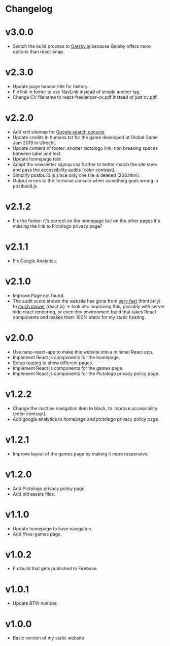 # Changelog

# v3.0.0
- Switch the build process to [Gatsby.js](https://www.gatsbyjs.org) because Gatsby offers more options than react-snap.

# v2.3.0
- Update page header title for history.
- Fix link in footer to use NavLink instead of simple anchor tag.
- Change CV filename to react-freelancer-cv.pdf instead of just cv.pdf.

# v2.2.0
- Add xml sitemap for [Google search console](https://search.google.com/search-console/).
- Update credits in humans.txt for the game developed at Global Game Jam 2019 in Utrecht.
- Update content of footer: shorter pictologo link, non breaking spaces between label and text.
- Update homepage text.
- Adapt the newsletter signup css further to better match the site style and pass the accessibility audits (color contrast).
- Simplify postbuild.js since only one file is deleted (200.html).
- Output errors to the Terminal console when something goes wrong in postbuild.js

# v2.1.2
- Fix the footer: it's correct on the homepage but on the other pages it's missing the link to Pictologo privacy page?

# v2.1.1
- Fix Google Analytics.

# v2.1.0
- Improve Page not found.
- The audit score shows the website has gone from [very fast](assets/building/chrome-audit-score-2019-03-24.png)  (html only) to [much slower](assets/building/chrome-audit-score-2019-04-04.png) (react.js) -> look into improving this, possibly with server side react rendering, or even dev environment build that takes React components and makes them 100% static for my static hosting.

# v2.0.0
- Use nano-react-app to make this website into a minimal React app.
- Implement React.js components for the homepage.
- Setup [routing](https://medium.com/the-andela-way/understanding-the-fundamentals-of-routing-in-react-b29f806b157e) to show different pages.
- Implement React.js components for the games page.
- Implement React.js components for the Pictologo privacy policy page.

# v1.2.2
- Change the inactive navigation item to black, to improve accessibility (color contrast).
- Add google analytics to homepage and pictologo privacy policy page.

# v1.2.1
- Improve layout of the games page by making it more responsive.

# v1.2.0
- Add Pictologo privacy policy page.
- Add old assets files.

# v1.1.0
- Update homepage to have navigation.
- Add /free-games page.

# v1.0.2
- Fix build that gets published to Firebase.

# v1.0.1
- Update BTW number.

# v1.0.0
- Basic version of my static website.
